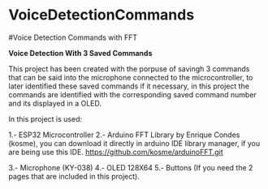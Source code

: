 # VoiceDetectionCommands

#Voice Detection Commands with FFT 

**Voice Detection With 3 Saved Commands**

This project has been created with the porpuse of savingh 3 commands that can be said into the microphone connected to the microcontroller, to later identified these saved commands if it necessary, in this project the commands are identified with the  corresponding saved command number and its displayed in a OLED.

In this project is used:

1.- ESP32 Microcontroller
2.- Arduino FFT Library by Enrique Condes (kosme), you can download it directly in arduino IDE library manager, if you are being use this IDE.
    https://github.com/kosme/arduinoFFT.git

3.- Microphone  (KY-038)
4.- OLED 128X64 
5.- Buttons (If you need the 2 pages that are included in this project).

